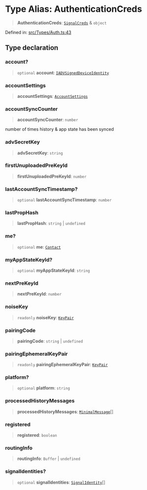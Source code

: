 # Type Alias: AuthenticationCreds

> **AuthenticationCreds**: [`SignalCreds`](SignalCreds.md) & `object`

Defined in: [src/Types/Auth.ts:43](https://github.com/Fokusdotid/Baileys/blob/3623833a320f5e60f370ef835f3de341453290f5/src/Types/Auth.ts#L43)

## Type declaration

### account?

> `optional` **account**: [`IADVSignedDeviceIdentity`](../namespaces/proto/interfaces/IADVSignedDeviceIdentity.md)

### accountSettings

> **accountSettings**: [`AccountSettings`](AccountSettings.md)

### accountSyncCounter

> **accountSyncCounter**: `number`

number of times history & app state has been synced

### advSecretKey

> **advSecretKey**: `string`

### firstUnuploadedPreKeyId

> **firstUnuploadedPreKeyId**: `number`

### lastAccountSyncTimestamp?

> `optional` **lastAccountSyncTimestamp**: `number`

### lastPropHash

> **lastPropHash**: `string` \| `undefined`

### me?

> `optional` **me**: [`Contact`](../interfaces/Contact.md)

### myAppStateKeyId?

> `optional` **myAppStateKeyId**: `string`

### nextPreKeyId

> **nextPreKeyId**: `number`

### noiseKey

> `readonly` **noiseKey**: [`KeyPair`](KeyPair.md)

### pairingCode

> **pairingCode**: `string` \| `undefined`

### pairingEphemeralKeyPair

> `readonly` **pairingEphemeralKeyPair**: [`KeyPair`](KeyPair.md)

### platform?

> `optional` **platform**: `string`

### processedHistoryMessages

> **processedHistoryMessages**: [`MinimalMessage`](MinimalMessage.md)[]

### registered

> **registered**: `boolean`

### routingInfo

> **routingInfo**: `Buffer` \| `undefined`

### signalIdentities?

> `optional` **signalIdentities**: [`SignalIdentity`](SignalIdentity.md)[]
